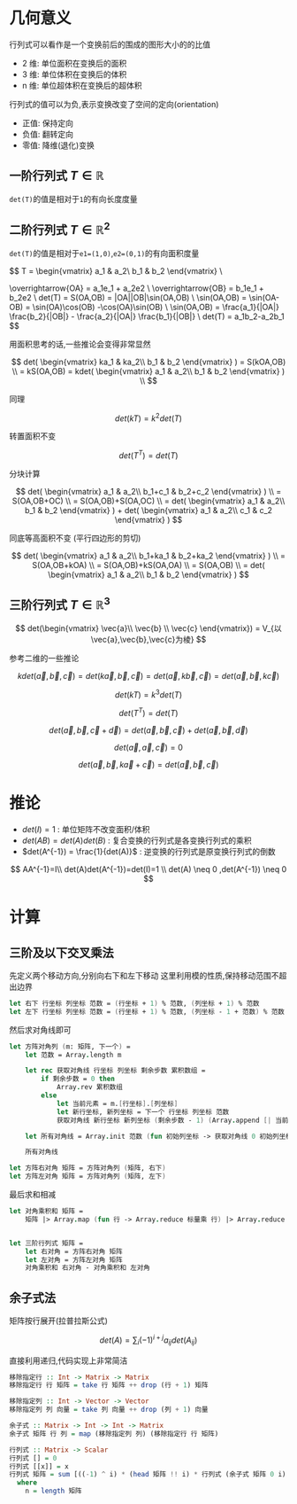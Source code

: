 # 几何意义

行列式可以看作是一个变换前后的围成的图形大小的的比值

- 2 维: 单位面积在变换后的面积
- 3 维: 单位体积在变换后的体积
- n 维: 单位超体积在变换后的超体积

行列式的值可以为负,表示变换改变了空间的定向(orientation)

- 正值: 保持定向
- 负值: 翻转定向
- 零值: 降维(退化)变换

## 一阶行列式 $T \in \mathbb{R}$

`det(T)`的值是相对于`1`的有向长度度量

## 二阶行列式 $T \in \mathbb{R}^{2}$

`det(T)`的值是相对于`e1=(1,0)`,`e2=(0,1)`的有向面积度量

$$
T =
\begin{vmatrix}
 a_1 &  a_2\\
 b_1 & b_2
\end{vmatrix} \\

\overrightarrow{OA} = a_1e_1 + a_2e2 \\
\overrightarrow{OB} = b_1e_1 + b_2e2 \\
det(T) = S(OA,OB) = |OA||OB|\sin(OA,OB) \\
\sin(OA,OB) = \sin(OA-OB) = \sin(OA)\cos(OB) -\cos(OA)\sin(OB) \\
\sin(OA,OB) = \frac{a_1}{|OA|} \frac{b_2}{|OB|} -  \frac{a_2}{|OA|} \frac{b_1}{|OB|} \\
det(T) = a_1b_2-a_2b_1
$$

用面积思考的话,一些推论会变得非常显然

$$
det(
\begin{vmatrix}
 ka_1 &  ka_2\\
 b_1 & b_2
\end{vmatrix}
)
= S(kOA,OB) \\
= kS(OA,OB) =
kdet(
\begin{vmatrix}
 a_1 &  a_2\\
 b_1 & b_2
\end{vmatrix}
) \\
$$

同理

$$
det(
kT
) = k^2det(T)
$$

转置面积不变

$$
det(T^{T}) = det(T)
$$

分块计算

$$
det(
\begin{vmatrix}
 a_1 &  a_2\\
 b_1+c_1 & b_2+c_2
\end{vmatrix}
) \\
= S(OA,OB+OC) \\
= S(OA,OB)+S(OA,OC) \\
= det(
\begin{vmatrix}
 a_1 &  a_2\\
 b_1 & b_2
\end{vmatrix}
)
+
det(
\begin{vmatrix}
 a_1 &  a_2\\
 c_1 & c_2
\end{vmatrix}
)
$$

同底等高面积不变 (平行四边形的剪切)

$$
det(
\begin{vmatrix}
 a_1 &  a_2\\
 b_1+ka_1 & b_2+ka_2
\end{vmatrix}
) \\
= S(OA,OB+kOA) \\
= S(OA,OB)+kS(OA,OA) \\
= S(OA,OB) \\
= det(
\begin{vmatrix}
 a_1 &  a_2\\
 b_1 & b_2
\end{vmatrix}
)
$$

## 三阶行列式 $T \in \mathbb{R}^{3}$

$$
det(\begin{vmatrix}
 \vec{a}\\
 \vec{b} \\
 \vec{c}
\end{vmatrix}) = V_{以\vec{a},\vec{b},\vec{c}为棱}
$$

参考二维的一些推论

$$kdet(\vec{a},\vec{b},\vec{c}) = det(k\vec{a},\vec{b},\vec{c})= det(\vec{a},k\vec{b},\vec{c}) = det(\vec{a},\vec{b},k\vec{c})$$

$$det(kT)= k^{3}det(T)$$

$$det(T^{T})= det(T)$$

$$det(\vec{a},\vec{b},\vec{c}+\vec{d})= det(\vec{a},\vec{b},\vec{c}) + det(\vec{a},\vec{b},\vec{d})$$

$$det(\vec{a},\vec{a},\vec{c}) = 0$$

$$det(\vec{a},\vec{b},k\vec{a}+\vec{c})= det(\vec{a},\vec{b},\vec{c})$$

# 推论

- $det(I) = 1$ : 单位矩阵不改变面积/体积
- $det(AB) = det(A)det(B)$ : 复合变换的行列式是各变换行列式的乘积
- $det(A^{-1}) = \frac{1}{det(A)}$ : 逆变换的行列式是原变换行列式的倒数

$$
AA^{-1}=I\\
det(A)det(A^{-1})=det(I)=1 \\
det(A) \neq 0 ,det(A^{-1}) \neq 0
$$

# 计算

## 三阶及以下交叉乘法

先定义两个移动方向,分别向右下和左下移动
这里利用模的性质,保持移动范围不超出边界

```fsharp
let 右下 行坐标 列坐标 范数 = (行坐标 + 1) % 范数, (列坐标 + 1) % 范数
let 左下 行坐标 列坐标 范数 = (行坐标 + 1) % 范数, (列坐标 - 1 + 范数) % 范数
```

然后求对角线即可

```fsharp
let 方阵对角列 (m: 矩阵, 下一个) =
    let 范数 = Array.length m

    let rec 获取对角线 行坐标 列坐标 剩余步数 累积数组 =
        if 剩余步数 = 0 then
            Array.rev 累积数组
        else
            let 当前元素 = m.[行坐标].[列坐标]
            let 新行坐标, 新列坐标 = 下一个 行坐标 列坐标 范数
            获取对角线 新行坐标 新列坐标 (剩余步数 - 1) (Array.append [| 当前元素 |] 累积数组)

    let 所有对角线 = Array.init 范数 (fun 初始列坐标 -> 获取对角线 0 初始列坐标 范数 [||])

    所有对角线

let 方阵右对角 矩阵 = 方阵对角列 (矩阵, 右下)
let 方阵左对角 矩阵 = 方阵对角列 (矩阵, 左下)
```

最后求和相减

```fsharp
let 对角乘积和 矩阵 =
    矩阵 |> Array.map (fun 行 -> Array.reduce 标量乘 行) |> Array.reduce 标量加


let 三阶行列式 矩阵 =
    let 右对角 = 方阵右对角 矩阵
    let 左对角 = 方阵左对角 矩阵
    对角乘积和 右对角 - 对角乘积和 左对角
```

## 余子式法

矩阵按行展开(拉普拉斯公式)

$$
det(A) = \sum_{i} (-1)^{i+j}a_{ij}det(A_{ij})
$$

直接利用递归,代码实现上非常简洁

```haskell
移除指定行 :: Int -> Matrix -> Matrix
移除指定行 行 矩阵 = take 行 矩阵 ++ drop (行 + 1) 矩阵

移除指定列 :: Int -> Vector -> Vector
移除指定列 列 向量 = take 列 向量 ++ drop (列 + 1) 向量

余子式 :: Matrix -> Int -> Int -> Matrix
余子式 矩阵 行 列 = map (移除指定列 列) (移除指定行 行 矩阵)

行列式 :: Matrix -> Scalar
行列式 [] = 0
行列式 [[x]] = x
行列式 矩阵 = sum [((-1) ^ i) * (head 矩阵 !! i) * 行列式 (余子式 矩阵 0 i) | i <- [0 .. n - 1]]
  where
    n = length 矩阵
```

